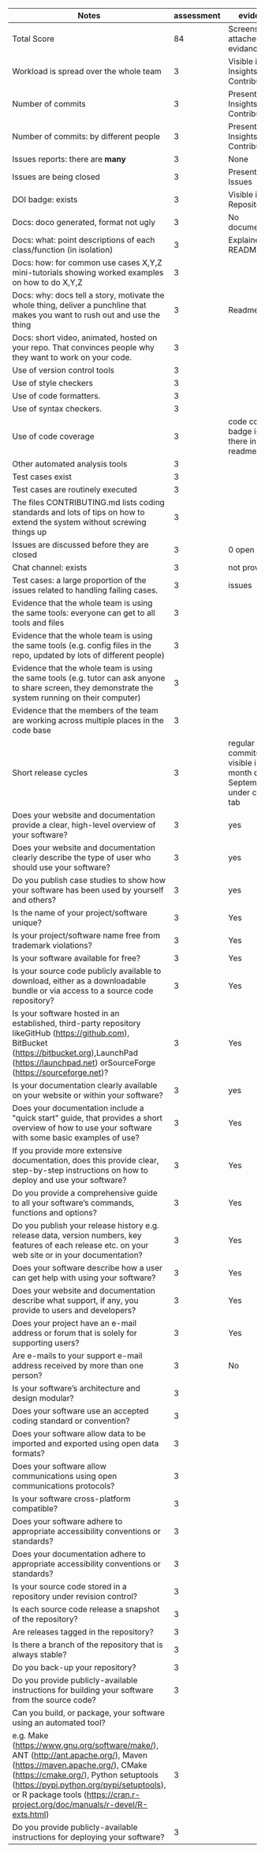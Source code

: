 |Notes|assessment|evidence|
|-----|---------|----------|
|Total Score| 84 | Screenshots attached as evidance |
|Workload is spread over the whole team| 3 | Visible in Insights -> Contributors|
|Number of commits| 3 | Present in Insights -> Contributors|
|Number of commits: by different people| 3 | Present in Insights -> Contributors|
|Issues reports: there are **many**| 3 |None|
|Issues are being closed| 3 |Present in Issues|
|DOI badge: exists| 3 |Visible in Repository|
|Docs: doco generated, format not ugly | 3 |No documentation|
|Docs: what: point descriptions of each class/function (in isolation) | 3 | Explained in README.md|
|Docs: how: for common use cases X,Y,Z mini-tutorials showing worked examples on how to do X,Y,Z| 3 ||
|Docs: why: docs tell a story, motivate the whole thing, deliver a punchline that makes you want to rush out and use the thing| 3 | Readme |
|Docs: short video, animated, hosted on your repo. That convinces people why they want to work on your code.| 3 | |
|Use of version control tools| 3 | |
|Use of style checkers | 3 | |
|Use of code formatters. | 3 ||
|Use of syntax checkers. | 3 ||
|Use of code coverage | 3 | code coverage badge is not there in readme|
|Other automated analysis tools| 3 ||
|Test cases exist| 3 | |
|Test cases are routinely executed| 3 | |
|The files CONTRIBUTING.md lists coding standards and lots of tips on how to extend the system without screwing things up| 3 | |
|Issues are discussed before they are closed| 3 |0 open issues|
|Chat channel: exists| 3 |not provided|
|Test cases: a large proportion of the issues related to handling failing cases.| 3 |issues|
|Evidence that the whole team is using the same tools: everyone can get to all tools and files| 3 | |
|Evidence that the whole team is using the same tools (e.g. config files in the repo, updated by lots of different people)| 3 | |
|Evidence that the whole team is using the same tools (e.g. tutor can ask anyone to share screen, they demonstrate the system running on their computer)| 3 | |
|Evidence that the members of the team are working across multiple places in the code base| 3 | |
|Short release cycles | 3 | regular commits visible in the month of September under commits tab
| Does your website and documentation provide a clear, high-level overview of your software? | 3 | yes
| Does your website and documentation clearly describe the type of user who should use your software? | 3 | yes
|  Do you publish case studies to show how your software has been used by yourself and others? | 3 | yes
| Is the name of your project/software unique? |3| Yes
| Is your project/software name free from trademark violations? | 3 | Yes
| Is your software available for free? | 3 | Yes
|  Is your source code publicly available to download, either as a downloadable bundle or via access to a source code repository? | 3 | Yes
| Is your software hosted in an established, third-party repository likeGitHub (https://github.com), BitBucket (https://bitbucket.org),LaunchPad (https://launchpad.net) orSourceForge (https://sourceforge.net)? | 3 | Yes
| Is your documentation clearly available on your website or within your software? | 3 | yes
|  Does your documentation include a "quick start" guide, that provides a short overview of how to use your software with some basic examples of use? | 3 | Yes
| If you provide more extensive documentation, does this provide clear, step-by-step instructions on how to deploy and use your software? | 3 | Yes
|  Do you provide a comprehensive guide to all your software’s commands, functions and options? | 3 | Yes
| Do you publish your release history e.g. release data, version numbers, key features of each release etc. on your web site or in your documentation? | 3 | Yes
|  Does your software describe how a user can get help with using your software? | 3 | Yes
| Does your website and documentation describe what support, if any, you provide to users and developers? | 3 | Yes
| Does your project have an e-mail address or forum that is solely for supporting users? | 3 | Yes
| Are e-mails to your support e-mail address received by more than one person? | 3 | No
| Is your software’s architecture and design modular? | 3 | 
| Does your software use an accepted coding standard or convention? | 3 |
| Does your software allow data to be imported and exported using open data formats? | 3 | 
| Does your software allow communications using open communications protocols? | 3 |
| Is your software cross-platform compatible? | 3 |
| Does your software adhere to appropriate accessibility conventions or standards? | 3 |
| Does your documentation adhere to appropriate accessibility conventions or standards? | 3 |
| Is your source code stored in a repository under revision control? | 3 |
| Is each source code release a snapshot of the repository? | 3 |
| Are releases tagged in the repository? | 3 |
| Is there a branch of the repository that is always stable? | 3 |
| Do you back-up your repository? | 3 |
| Do you provide publicly-available instructions for building your software from the source code? | 3 |
|  Can you build, or package, your software using an automated tool?
e.g. Make (https://www.gnu.org/software/make/), ANT (http://ant.apache.org/), Maven (https://maven.apache.org/), CMake (https://cmake.org/), Python setuptools (https://pypi.python.org/pypi/setuptools), or R package tools (https://cran.r-project.org/doc/manuals/r-devel/R-exts.html) | 3 |
| Do you provide publicly-available instructions for deploying your software? | 3 |
